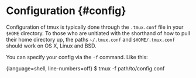 # Configuration {#config}

Configuration of tmux is typically done through the `.tmux.conf` file in your
`$HOME` directory.  To those who are unitiated with the shorthand of how to
pull their home directory up, the paths `~/.tmux.conf` and `$HOME/.tmux.conf`
should work on OS X, Linux and BSD.

You can specify your config via the `-f` command. Like this:

{language=shell, line-numbers=off}
    $ tmux -f path/to/config.conf
